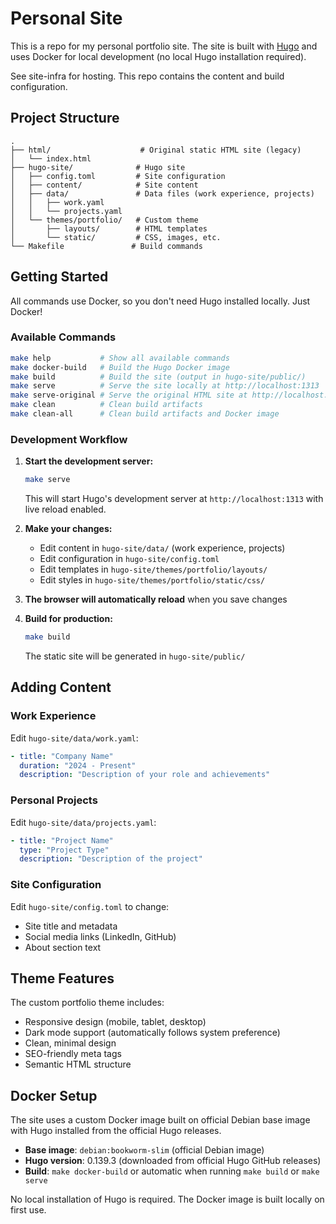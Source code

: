 # Personal Site

This is a repo for my personal portfolio site. The site is built with [Hugo](https://gohugo.io/) and uses Docker for local development (no local Hugo installation required).

See site-infra for hosting. This repo contains the content and build configuration.

## Project Structure

```
.
├── html/                    # Original static HTML site (legacy)
│   └── index.html
├── hugo-site/              # Hugo site
│   ├── config.toml         # Site configuration
│   ├── content/            # Site content
│   ├── data/               # Data files (work experience, projects)
│   │   ├── work.yaml
│   │   └── projects.yaml
│   └── themes/portfolio/   # Custom theme
│       ├── layouts/        # HTML templates
│       └── static/         # CSS, images, etc.
└── Makefile               # Build commands
```

## Getting Started

All commands use Docker, so you don't need Hugo installed locally. Just Docker!

### Available Commands

```bash
make help           # Show all available commands
make docker-build   # Build the Hugo Docker image
make build          # Build the site (output in hugo-site/public/)
make serve          # Serve the site locally at http://localhost:1313
make serve-original # Serve the original HTML site at http://localhost:8000
make clean          # Clean build artifacts
make clean-all      # Clean build artifacts and Docker image
```

### Development Workflow

1. **Start the development server:**
   ```bash
   make serve
   ```
   This will start Hugo's development server at `http://localhost:1313` with live reload enabled.

2. **Make your changes:**
   - Edit content in `hugo-site/data/` (work experience, projects)
   - Edit configuration in `hugo-site/config.toml`
   - Edit templates in `hugo-site/themes/portfolio/layouts/`
   - Edit styles in `hugo-site/themes/portfolio/static/css/`

3. **The browser will automatically reload** when you save changes

4. **Build for production:**
   ```bash
   make build
   ```
   The static site will be generated in `hugo-site/public/`

## Adding Content

### Work Experience

Edit `hugo-site/data/work.yaml`:

```yaml
- title: "Company Name"
  duration: "2024 - Present"
  description: "Description of your role and achievements"
```

### Personal Projects

Edit `hugo-site/data/projects.yaml`:

```yaml
- title: "Project Name"
  type: "Project Type"
  description: "Description of the project"
```

### Site Configuration

Edit `hugo-site/config.toml` to change:
- Site title and metadata
- Social media links (LinkedIn, GitHub)
- About section text

## Theme Features

The custom portfolio theme includes:
- Responsive design (mobile, tablet, desktop)
- Dark mode support (automatically follows system preference)
- Clean, minimal design
- SEO-friendly meta tags
- Semantic HTML structure

## Docker Setup

The site uses a custom Docker image built on official Debian base image with Hugo installed from the official Hugo releases.

- **Base image**: `debian:bookworm-slim` (official Debian image)
- **Hugo version**: 0.139.3 (downloaded from official Hugo GitHub releases)
- **Build**: `make docker-build` or automatic when running `make build` or `make serve`

No local installation of Hugo is required. The Docker image is built locally on first use.
